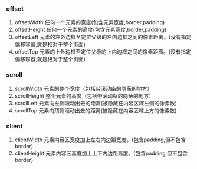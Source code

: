 
### offset

1. offsetWidth
任何一个元素的宽度(包含元素宽度,border,padding)
2. offsetHeight
任何一个元素的高度(包含元素高度,border,padding)
3. offsetLeft
元素的左外边框至定位父级的左内边框之间的像素距离。(没有指定偏移容器,就是相对于整个页面)
4. offsetTop
元素的上外边框至定位父级的上内边框之间的像素距离。(没有指定偏移容器,就是相对于整个页面)

### scroll

1. scrollWidth
元素的整个宽度（包括带滚动条的隐蔽的地方）
2. scrollHeight
整个元素的高度（包括带滚动条的隐蔽的地方）
3. scrollLeft
元素向左侧滚动出去的距离(被隐藏在内容区域左侧的像素数)
4. scrollTop
元素向顶侧滚动出去的距离(被隐藏在内容区域上方的像素数)

### client

1. clientWidth
元素内容区宽度加上左右内边距宽度。(包含padding,但不包含border)
1. clientHeight
元素内容区高度加上上下内边距高度。(包含padding,但不包含border)